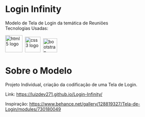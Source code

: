 # Login Infinity
Modelo de Tela de Login da temática de Reuniões<br>
Tecnologias Usadas: <br>

<div>
  <img src="https://cdn.jsdelivr.net/gh/devicons/devicon/icons/html5/html5-original.svg" height="55" alt="html5 logo"  />
  <img />
  <img src="https://cdn.jsdelivr.net/gh/devicons/devicon/icons/css3/css3-original.svg" height="50" alt="css3 logo"  />
  <img />
  <img src="https://cdn.jsdelivr.net/gh/devicons/devicon/icons/bootstrap/bootstrap-original.svg" height="45" alt="bootstrap logo"  />
  <img width="12" />
</div>

# Sobre o Modelo
Projeto Individual, criação da codificação de uma Tela de Login.

Link: https://luizdev271.github.io/Login-Infinity/

Inspiração: https://www.behance.net/gallery/128819327/Tela-de-Login/modules/730180049
